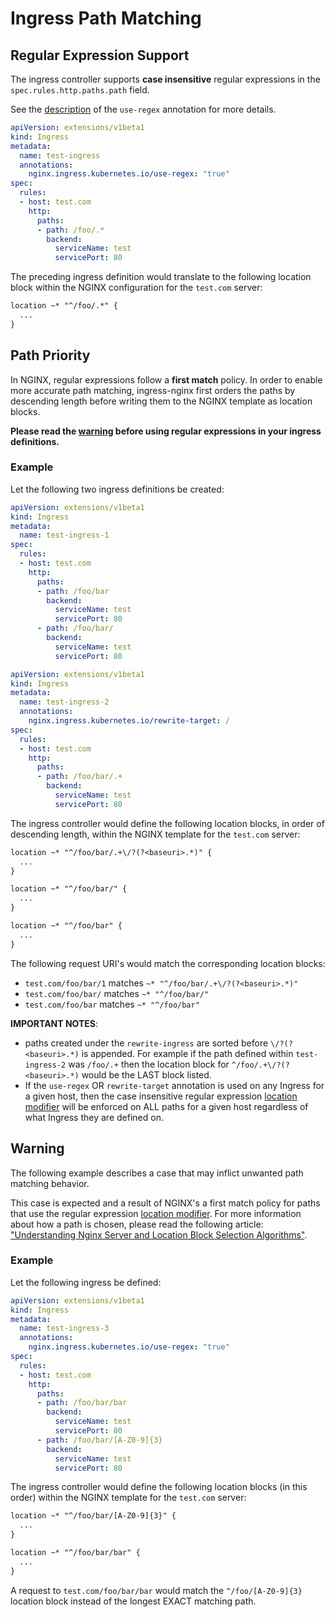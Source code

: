 # Ingress Path Matching

## Regular Expression Support

The ingress controller supports **case insensitive** regular expressions in the `spec.rules.http.paths.path` field.

See the [description](./nginx-configuration/annotations.md#use-regex) of the `use-regex` annotation for more details.

```yaml
apiVersion: extensions/v1beta1
kind: Ingress
metadata:
  name: test-ingress
  annotations:
    nginx.ingress.kubernetes.io/use-regex: "true"
spec:
  rules:
  - host: test.com
    http:
      paths:
      - path: /foo/.*
        backend:
          serviceName: test
          servicePort: 80
```

The preceding ingress definition would translate to the following location block within the NGINX configuration for the `test.com` server:

```txt
location ~* "^/foo/.*" {
  ...
}
```

## Path Priority

In NGINX, regular expressions follow a **first match** policy. In order to enable more accurate path matching, ingress-nginx first orders the paths by descending length before writing them to the NGINX template as location blocks.

**Please read the [warning](#warning) before using regular expressions in your ingress definitions.**

### Example

Let the following two ingress definitions be created:

```yaml
apiVersion: extensions/v1beta1
kind: Ingress
metadata:
  name: test-ingress-1
spec:
  rules:
  - host: test.com
    http:
      paths:
      - path: /foo/bar
        backend:
          serviceName: test
          servicePort: 80
      - path: /foo/bar/
        backend:
          serviceName: test
          servicePort: 80
```

```yaml
apiVersion: extensions/v1beta1
kind: Ingress
metadata:
  name: test-ingress-2
  annotations:
    nginx.ingress.kubernetes.io/rewrite-target: /
spec:
  rules:
  - host: test.com
    http:
      paths:
      - path: /foo/bar/.+
        backend:
          serviceName: test
          servicePort: 80
```

The ingress controller would define the following location blocks, in order of descending length, within the NGINX template for the `test.com` server:

```txt
location ~* "^/foo/bar/.+\/?(?<baseuri>.*)" {
  ...
}

location ~* "^/foo/bar/" {
  ...
}

location ~* "^/foo/bar" {
  ...
}
```

The following request URI's would match the corresponding location blocks:

- `test.com/foo/bar/1` matches `~* "^/foo/bar/.+\/?(?<baseuri>.*)"`
- `test.com/foo/bar/` matches `~* "^/foo/bar/"`
- `test.com/foo/bar` matches `~* "^/foo/bar"`

**IMPORTANT NOTES**:

- paths created under the `rewrite-ingress` are sorted before `\/?(?<baseuri>.*)` is appended. For example if the path defined within `test-ingress-2` was `/foo/.+` then the location block for `^/foo/.+\/?(?<baseuri>.*)` would be the LAST block listed.
- If the `use-regex` OR `rewrite-target` annotation is used on any Ingress for a given host, then the case insensitive regular expression [location modifier](https://nginx.org/en/docs/http/ngx_http_core_module.html#location) will be enforced on ALL paths for a given host regardless of what Ingress they are defined on.

## Warning

The following example describes a case that may inflict unwanted path matching behavior.

This case is expected and a result of NGINX's a first match policy for paths that use the regular expression [location modifier](https://nginx.org/en/docs/http/ngx_http_core_module.html#location). For more information about how a path is chosen, please read the following article: ["Understanding Nginx Server and Location Block Selection Algorithms"](https://www.digitalocean.com/community/tutorials/understanding-nginx-server-and-location-block-selection-algorithms).

### Example

Let the following ingress be defined:

```yaml
apiVersion: extensions/v1beta1
kind: Ingress
metadata:
  name: test-ingress-3
  annotations:
    nginx.ingress.kubernetes.io/use-regex: "true"
spec:
  rules:
  - host: test.com
    http:
      paths:
      - path: /foo/bar/bar
        backend:
          serviceName: test
          servicePort: 80
      - path: /foo/bar/[A-Z0-9]{3}
        backend:
          serviceName: test
          servicePort: 80
```

The ingress controller would define the following location blocks (in this order) within the NGINX template for the `test.com` server:

```txt
location ~* "^/foo/bar/[A-Z0-9]{3}" {
  ...
}

location ~* "^/foo/bar/bar" {
  ...
}
```

A request to `test.com/foo/bar/bar` would match the `^/foo/[A-Z0-9]{3}` location block instead of the longest EXACT matching path.
